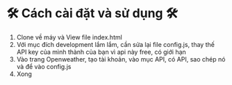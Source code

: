 # 🛠 Cách cài đặt và sử dụng 🛠
1. Clone về máy và View file index.html
2. Với mục đích development lắm lắm, cần sửa lại file config.js, thay thế API key của mình thành của bạn vì api này free, có giới hạn
3. Vào trang Openweather, tạo tài khoản, vào mục API, có API, sao chép nó và để vào config.js
4. Xong 
